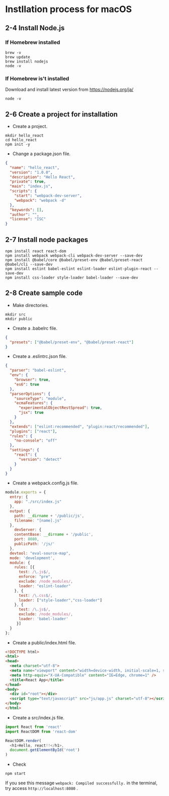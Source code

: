 # Instllation process for macOS

## 2-4 Install Node.js

### If Homebrew installed

```shell
brew -v
brew update
brew install nodejs
node -v
```


### If Homebrew is't installed

Download and install latest version from https://nodejs.org/ja/

```shell
node -v
```


## 2-6 Create a project for installation

* Create a project.

```shell
mkdir hello_react
cd hello_react
npm init -y
```


* Change a package.json file.

```json
{
  "name": "hello_react",
  "version": "1.0.0",
  "description": "Hello React",
  "private": true,
  "main": "index.js",
  "scripts": {
    "start": "webpack-dev-server",
    "webpack": "webpack -d"
  },
  "keywords": [],
  "author": "",
  "license": "ISC"
}
```

## 2-7 Install node packages

```shell
npm install react react-dom
npm install webpack webpack-cli webpack-dev-server --save-dev
npm install @babel/core @babel/preset-env @babel/preset-react @babel/cli --save-dev
npm install eslint babel-eslint eslint-loader eslint-plugin-react --save-dev
npm install css-loader style-loader babel-loader --save-dev
```


## 2-8 Create sample code

* Make directories.

```shell
mkdir src
mkdir public
```


* Create a .babelrc file.

```json
{
  "presets": ["@babel/preset-env", "@babel/preset-react"]
}
```
* Create a .eslintrc.json file.

```json
{
  "parser": "babel-eslint",
  "env": {
    "browser": true,
    "es6": true
  },
  "parserOptions": {
    "sourceType": "module",
    "ecmaFeatures": {
      "experimentalObjectRestSpread": true,
      "jsx": true
    }
  },
  "extends": ["eslint:recommended", "plugin:react/recommended"],
  "plugins": ["react"],
  "rules": {
    "no-console": "off"
  },
  "settings": {
    "react": {
      "version": "detect"
    }
  }
}
```
* Create a webpack.config.js file.

```js
module.exports = {
  entry: {
    app: "./src/index.js"
  },
  output: {
    path: __dirname + '/public/js',
    filename: "[name].js"
  },
    devServer: {
    contentBase: __dirname + '/public',
    port: 8080,
    publicPath: '/js/'
  },
  devtool: "eval-source-map",
  mode: 'development',
  module: {
    rules: [{
      test: /\.js$/,
      enforce: "pre",
      exclude: /node_modules/,
      loader: "eslint-loader"
    }, {
      test: /\.css$/,
      loader: ["style-loader","css-loader"]
    }, {
      test: /\.js$/,
      exclude: /node_modules/,
      loader: 'babel-loader'
     }]
  }
};
```

* Create a public/index.html file.

```html
<!DOCTYPE html>
<html>
<head>
  <meta charset="utf-8">
  <meta name="viewport" content="width=device-width, initial-scale=1, shrink-to-fit=no">
  <meta http-equiv="X-UA-Compatible" content="IE=Edge, chrome=1" />
  <title>React App</title>
</head>
<body>
  <div id="root"></div>
  <script type="text/javascript" src="js/app.js" charset="utf-8"></script>
</body>
</html>
```

* Create a src/index.js file.

```js
import React from 'react'
import ReactDOM from 'react-dom'

ReactDOM.render(
  <h1>Hello, react!!</h1>,
  document.getElementById('root')
)
```

*  Check

```shell
npm start
```

If you see this message `webpack: Compiled successfully.` in the terminal, try access `http://localhost:8080` .